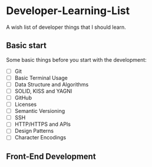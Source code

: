 # Developer-Learning-List
 A wish list of developer things that I should learn.

## Basic start
 Some basic things before you start with the development:
  - [ ] Git
  - [ ] Basic Terminal Usage
  - [ ] Data Structure and Algorithms
  - [ ] SOLID, KISS and YAGNI
  - [ ] GitHub
  - [ ] Licenses
  - [ ] Semantic Versioning
  - [ ] SSH
  - [ ] HTTP/HTTPS and APIs
  - [ ] Design Patterns
  - [ ] Character Encodings
  
## Front-End Development

